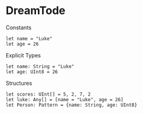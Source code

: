 # DreamTode
Constants
```
let name = "Luke"
let age = 26
```

Explicit Types
```
let name: String = "Luke"
let age: UInt8 = 26
```

Structures
```
let scores: UInt[] = 5, 2, 7, 2
let luke: Any[] = [name = "Luke", age = 26]
let Person: Pattern = {name: String, age: UInt8}
```



